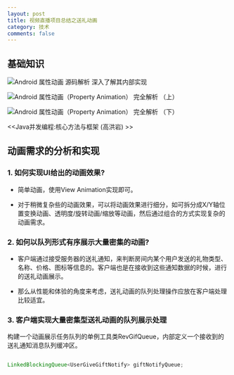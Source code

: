 ```yaml
---
layout: post
title: 视频直播项目总结之送礼动画
category: 技术
comments: false
---
```



## 基础知识 ##

![Android 属性动画 源码解析 深入了解其内部实现](http://blog.csdn.net/lmj623565791/article/details/42056859)

![Android 属性动画（Property Animation） 完全解析 （上） ](http://blog.csdn.net/lmj623565791/article/details/38067475)

![ Android 属性动画（Property Animation） 完全解析 （下） ](http://blog.csdn.net/lmj623565791/article/details/38092093)

<<Java并发编程:核心方法与框架 (高洪岩) >>

## 动画需求的分析和实现 ##

### 1. 如何实现UI给出的动画效果? ###

  * 简单动画，使用View Animation实现即可。
  
  * 对于稍微复杂些的动画效果，可以将动画效果进行细分，如可拆分成X/Y轴位置变换动画、透明度/旋转动画/缩放等动画，然后通过组合的方式实现复杂的动画需求。
  
### 2. 如何以队列形式有序展示大量密集的动画? ###

  * 客户端通过接受服务器的送礼通知，来判断房间内某个用户发送的礼物类型、名称、价格、图标等信息的。客户端也是在接收到这些通知数据的时候，进行的送礼动画展示。
  
  * 那么从性能和体验的角度来考虑，送礼动画的队列处理操作应放在客户端处理比较适宜。
  
### 3. 客户端实现大量密集型送礼动画的队列展示处理   ###
  
  构建一个动画展示任务队列的单例工具类RevGifQueue，内部定义一个接收到的送礼通知消息队列缓冲区。
  
  ```java
  
  LinkedBlockingQueue<UserGiveGiftNotify> giftNotifyQueue;
  
  ```
  
  

